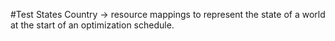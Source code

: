#Test States
Country -> resource mappings to represent the state of a world at the start of an optimization schedule.
